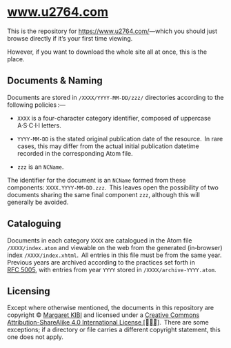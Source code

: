 # www.u2764.com

This is the repository for <https://www.u2764.com/>—which you should just browse directly if itʼs your first time viewing.

However, if you want to download the whole site all at once, this is the place.

## Documents &amp; Naming

Documents are stored in `/XXXX/YYYY-MM-DD/zzz/` directories according to the following policies :—

+ `XXXX` is a four-character category identifier, composed of uppercase A·S·C·I·I letters.

+ `YYYY-MM-DD` is the stated original publication date of the resource.  In rare cases, this may differ from the actual initial publication datetime recorded in the corresponding Atom file.

+ `zzz` is an `NCName`.

The identifier for the document is an `NCName` formed from these components: `XXXX.YYYY-MM-DD.zzz`.  This leaves open the possibility of two documents sharing the same final component `zzz`, although this will generally be avoided.

## Cataloguing

Documents in each category `XXXX` are catalogued in the Atom file `/XXXX/index.atom` and viewable on the web from the generated (in‐browser) index `/XXXX/index.xhtml`.  All entries in this file must be from the same year.  Previous years are archived according to the practices set forth in [RFC 5005](https://www.rfc-editor.org/rfc/rfc5005.html), with entries from year `YYYY` stored in `/XXXX/archive-YYYY.atom`.

## Licensing

Except where otherwise mentioned, the documents in this repository are copyright © [Margaret KIBI](https://go.KIBI.family/About/#me) and licensed under a <a href="https://creativecommons.org/licenses/by-sa/4.0/" rel="license">Creative Commons Attribution-ShareAlike 4.0 International License [🅭🅯🄎]</a>.  There are some exceptions; if a directory or file carries a different copyright statement, this one does not apply.
